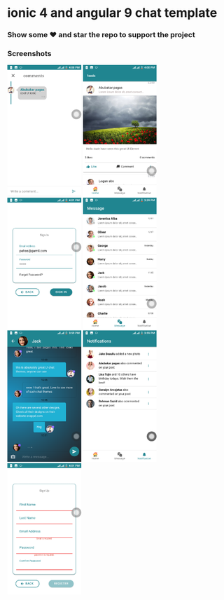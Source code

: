 # ionic 4 and angular 9 chat template


### Show some :heart: and star the repo to support the project

### Screenshots

<Rows>
<img src="src/screenshot/comment 1.png" height="300em" />
<img src="src/screenshot/feed.png" height="300em" />
<img src="src/screenshot/login.png" height="300em" />
<img src="src/screenshot/message.png" height="300em" />
  <img src="src/screenshot/messaging.png" height="300em" />
  <img src="src/screenshot/notification.png" height="300em" />
  <img src="src/screenshot/signup.png" height="300em" />
<Rows/>
